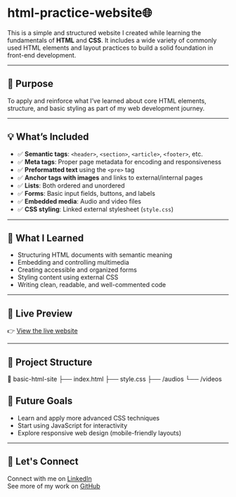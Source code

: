 # html-practice-website🌐

This is a simple and structured website I created while learning the fundamentals of **HTML** and **CSS**. It includes a wide variety of commonly used HTML elements and layout practices to build a solid foundation in front-end development.

---

## 🎯 Purpose

To apply and reinforce what I’ve learned about core HTML elements, structure, and basic styling as part of my web development journey.

---

## 💡 What’s Included

- ✅ **Semantic tags**: `<header>`, `<section>`, `<article>`, `<footer>`, etc.
- ✅ **Meta tags**: Proper page metadata for encoding and responsiveness
- ✅ **Preformatted text** using the `<pre>` tag
- ✅ **Anchor tags with images** and links to external/internal pages
- ✅ **Lists**: Both ordered and unordered
- ✅ **Forms**: Basic input fields, buttons, and labels
- ✅ **Embedded media**: Audio and video files
- ✅ **CSS styling**: Linked external stylesheet (`style.css`)

---

## 🧠 What I Learned

- Structuring HTML documents with semantic meaning
- Embedding and controlling multimedia
- Creating accessible and organized forms
- Styling content using external CSS
- Writing clean, readable, and well-commented code

---

## 🔗 Live Preview

👉 [View the live website](https://mtalha56.github.io/html-practice-website/)  

---

## 📁 Project Structure

📁 basic-html-site
├── index.html
├── style.css
├── /audios
└── /videos

## 🚀 Future Goals

- Learn and apply more advanced CSS techniques
- Start using JavaScript for interactivity
- Explore responsive web design (mobile-friendly layouts)

---

## 🤝 Let's Connect

Connect with me on [LinkedIn](https://www.linkedin.com/in/talha-tariq-03a487308)  
See more of my work on [GitHub](https://github.com/mtalha56)


